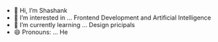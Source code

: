 - 👋 Hi, I’m Shashank
- 👀 I’m interested in ... Frontend Development and Artificial Intelligence
- 🌱 I’m currently learning ... Design pricipals
- 😄 Pronouns: ... He

<!---
Shashank-ojha-123/Shashank-ojha-123 is a ✨ special ✨ repository because its `README.md` (this file) appears on your GitHub profile.
You can click the Preview link to take a look at your changes.
--->
